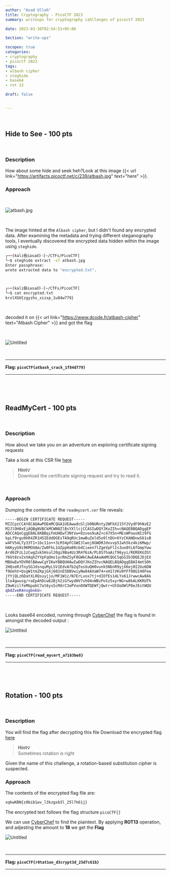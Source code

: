 ```yaml
---
author: "Asad Ullah"
title: Cryptography - PicoCTF 2023
summary: writeups for cryptography cahllanges of picoctf 2023

date: 2023-03-30T02:54:51+05:00

Section: "write-ups"

tocopen: true
categories: 
- cryptography
- picoctf 2023
tags:
- albash cipher
- steghide
- base64
- rot 13

draft: false


---
```


&nbsp;

## **Hide to See - 100 pts**

&nbsp;

### Description

How about some hide and seek heh?Look at this image {{< url link="https://artifacts.picoctf.net/c/239/atbash.jpg" text="here" >}}.

### Approach

&nbsp;

![atbash.jpg](/write-ups/picoctf/2023/cryptography/hidetosee-1.webp#center)

&nbsp;


The image hinted at the `Albash cipher`, but I didn't found any encrypted data. After examining the metadata and trying different steganography tools, I eventually discovered the encrypted data hidden within the image using `steghide`.

```bash
┌──(kali㉿iasad)-[~/CTFs/PicoCTF]
└─$ steghide extract -sf atbash.jpg 
Enter passphrase: 
wrote extracted data to "encrypted.txt".



┌──(kali㉿iasad)-[~/CTFs/PicoCTF]
└─$ cat encrypted.txt 
krxlXGU{zgyzhs_xizxp_1u84w779}
```

&nbsp;

decoded it on {{< url link="https://www.dcode.fr/atbash-cipher" text="Atbash Cipher" >}} and got the flag

&nbsp;

![Untitled](/write-ups/picoctf/2023/cryptography/hidetosee-2.webp#center)

&nbsp;


---

**Flag: `picoCTF{atbash_crack_1f84d779}`**

---

&nbsp;

&nbsp;

## **ReadMyCert - 100 pts**

&nbsp;

### Description

How about we take you on an adventure on exploring certificate signing requests

Take a look at this CSR file [here](https://artifacts.picoctf.net/c/420/readmycert.csr)

> **Hint💡**   
> Download the certificate signing request and try to read it.

&nbsp;

### Approach

Dumping the contents of the `readmycert.cer` file reveals:

```bash
-----BEGIN CERTIFICATE REQUEST-----
MIICpzCCAY8CAQAwPDEmMCQGA1UEAwwdcGljb0NURntyZWFkX215Y2VydF9hNzE2
M2JlOH0xEjAQBgNVBCkMCWN0ZlBsYXllcjCCASIwDQYJKoZIhvcNAQEBBQADggEP
ADCCAQoCggEBAL6KBBqiFmUHDwT3NtVw+Ozveo9uAZ+c47X5n+MEsWPowsNIz9fG
kpLf9rgu9kR4ZR1H5IEddOGEsTA9qRUc1mwBuZeld5o9ltDU+6YzCKANDnwS61sB
w4FV54LTy33T1+1bc11o++3LM34pFCGWI3lwoj8GWDRJdxvvp5Iwh5kz4ki6Mwp/
HAKyyG9i9KMOXAm/Zw0FkL1UZppHa00cbdCieen7lZgeVpFlIs3uo8tL6fGmpYww
Ard6ZFzL1zCwgZukSHsul20gi9Ba4Uz3R4f6zA/PL0S7haAif96yyi/REREKUZGt
76Gt8zv2xVAqhZYYpFqOmv1ycRmZSyF8GWkCAwEAAaAmMCQGCSqGSIb3DQEJDjEX
MBUwEwYDVR0lBAwwCgYIKwYBBQUHAwIwDQYJKoZIhvcNAQELBQADggEBAI4mtS0h
2HQseRJfnySGJdsnquMyLSV1EdvAfb2qTosXuQH0vunk5NbnR9yjXKej0I2Uu6DW
f9UehV+QsgW1tmZKpjGXj602nESDBVwiyNw84AXaW74+vH1lVKu9YFf08GI40Fee
jYYjQLz6DatXL0Qsuyjjo/MF1W1z/N7ErLvox7tj+dIOfEs14LYx61JrwwcAw8Ak
1lo4gwusg/+aEpAhDcw62Bjh2iGfwydHV7vh04vWBzPoSz5xyrNG+w8kALKKRUTh
Z9wKzilfeMGpobC7at6ys5cMdrC3ePVxn0XWTQEWfjQwtr+UtOoOWlP8eJEstWQU
qbdZveR4nsgbnkU=
-----END CERTIFICATE REQUEST-----
```

&nbsp;

Looks base64 encoded, running through [CyberChef](https://gchq.github.io/CyberChef/) the flag is found in amongst the decoded output :


![Untitled](/write-ups/picoctf/2023/cryptography/base64-readmycert.webp)

&nbsp;

---

**Flag: `picoCTF{read_mycert_a7163be8}`**

---


&nbsp;

&nbsp;

## **Rotation - 100 pts**

&nbsp;

### Description

You will find the flag after decrypting this file Download the encrypted flag [here](https://artifacts.picoctf.net/c/388/encrypted.txt)

> **Hint💡**  
> Sometimes rotation is right

Given the name of this challenge, a rotation-based substitution cipher is suspected.

### Approach

The contents of the encrypted flag file are:

```bash
xqkwKBN{z0bib1wv_l3kzgxb3l_25l7k61j}
```

The encrypted text follows the flag structure `picoCTF{}` 

We can use [CyberChef](https://gchq.github.io/CyberChef/) to find the plaintext. By applying **ROT13** operation, and adjesting the amount to **18** we get the **Flag**

![Untitled](/write-ups/picoctf/2023/cryptography/rot18-rotation.webp)

&nbsp;

---

**Flag: `picoCTF{r0tat1on_d3crypt3d_25d7c61b}`**

---


&nbsp;

&nbsp;
